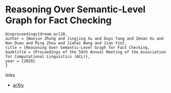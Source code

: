 # Reasoning Over Semantic-Level Graph for Fact Checking

```
@inproceedings{dream_acl20,
author = {Wanjun Zhong and Jingjing Xu and Duyu Tang and Zenan Xu and Nan Duan and Ming Zhou and Jiahai Wang and Jian Yin},
title = {Reasoning Over Semantic-Level Graph for Fact Checking,
booktitle = {Proceedings of the 58th Annual Meeting of the Association for Computational Linguistics (ACL)},
year = {2020}
}
```

links
- [arXiv](https://arxiv.org/abs/1909.03745)
